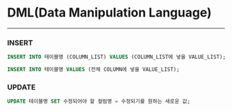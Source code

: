 # DML(Data Manipulation Language)

---

### INSERT
```sql
INSERT INTO 테이블명 (COLUMN_LIST) VALUES (COLUMN_LIST에 넣을 VALUE_LIST);

INSERT INTO 테이블명 VALUES (전체 COLUMN에 넣을 VALUE_LIST);
```

### UPDATE
```sql
UPDATE 테이블명 SET 수정되어야 할 컬럼명 = 수정되기를 원하는 새로운 값;
```